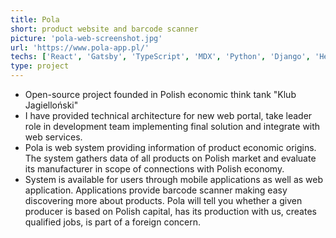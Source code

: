 ```yaml
---
title: Pola
short: product website and barcode scanner
picture: 'pola-web-screenshot.jpg'
url: 'https://www.pola-app.pl/'
techs: ['React', 'Gatsby', 'TypeScript', 'MDX', 'Python', 'Django', 'Heroku']
type: project
---
```


- Open-source project founded in Polish economic think tank \"Klub Jagielloński\"
- I have provided technical architecture for new web portal, take leader role in development team implementing final solution and integrate with web services.
- Pola is web system providing information of product economic origins. The system gathers data of all products on Polish market and evaluate its manufacturer in scope of connections with Polish economy.
- System is available for users through mobile applications as well as web application. Applications provide barcode scanner making easy discovering more about products. Pola will tell you whether a given producer is based on Polish capital, has its production with us, creates qualified jobs, is part of a foreign concern.
